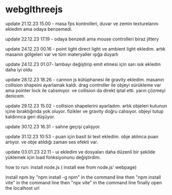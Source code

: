 # webglthreejs

update 21.12.23 15.00 - masa fps kontrolleri, duvar ve zemin texturelarını ekledim
ama odaya benzemedi.

update 22.12.23 17.19 - odaya benzedi ama mouse controlleri biraz jittery

update 24.12.23 00.16 - point light direct light ve ambient light ekledim. artık masanın gölgeleri var ve tüm materyaller ışığa duyarlı

update 24.12.23 01.07- lambayı değiştirip emit etmesi için sarı ısık ekledm daha iyi oldu

update 28.12.23 18.26 - cannon js kütüphanesi ile gravity ekledim. masanın collision shapeini ayarlamak kaldı. drag controller ile objeyi sürükleme var ama pointer lock ile calısmıyor. ve collision da direkt iptal etti. yarın çözmeyi denicem.

update 29.12.23 15.02 - collision shapelerini ayarladım. artık objeleri kutunun içine bıraktığında yok oluyor. fizikler ve gravity doğru calısıyor. objeyi tutup kaldırınca geri düşüyor.

update 30.12.23 16.31 - sahne geçişi çalışyor.

update 31.12.23 10:53 - puan için basit bi text ekledim. obje atılınca puan artıyor. ve obje atıldığı zaman ses efekti var.

update 03.01.23 22.11 - ui ekledim ve dosyaları daha düzenli bir şekilde yüklemek için load fonksiyonunu değiştirdim.

how to run:
install node.js ( install exe from node.js' webpage)

install npm by "npm install -g npm" in the command line
then "npm install vite" in the command line
then "npx vite" in the command line
finally open the localhost url
